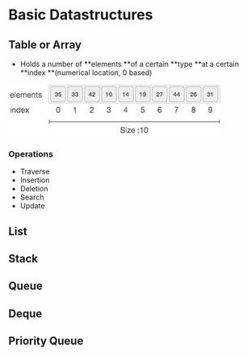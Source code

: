 # Basic Datastructures

## Table or Array

* Holds a number of **elements **of a certain **type **at a certain **index **\(numerical location, 0 based\)

![](/images/datastructures/array.png)

### Operations

* Traverse
* Insertion
* Deletion
* Search
* Update

## List

## Stack

## Queue

## Deque

## Priority Queue



